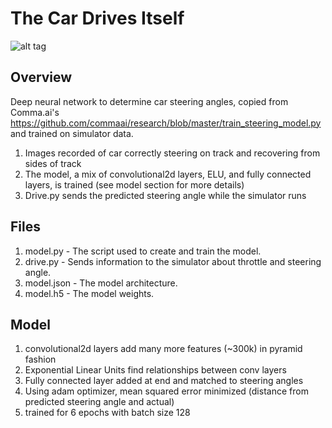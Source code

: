 # The Car Drives Itself #

![alt tag](./sdc1.gif)

## Overview ##
Deep neural network to determine car steering angles, copied from Comma.ai's https://github.com/commaai/research/blob/master/train_steering_model.py and trained on simulator data.

1. Images recorded of car correctly steering on track and recovering from sides of track
1. The model, a mix of convolutional2d layers, ELU, and fully connected layers, is trained (see model section for more details)
1. Drive.py sends the predicted steering angle while the simulator runs

## Files ##
1. model.py - The script used to create and train the model.
1. drive.py - Sends information to the simulator about throttle and steering angle.
1. model.json - The model architecture.
1. model.h5 - The model weights.

## Model ##
1. convolutional2d layers add many more features (~300k) in pyramid fashion
1. Exponential Linear Units find relationships between conv layers
1. Fully connected layer added at end and matched to steering angles
1. Using adam optimizer, mean squared error minimized (distance from predicted steering angle and actual)
1. trained for 6 epochs with batch size 128

